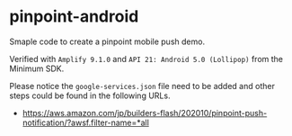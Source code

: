 # pinpoint-android

Smaple code to create a pinpoint mobile push demo.

Verified with `Amplify 9.1.0` and `API 21: Android 5.0 (Lollipop)` from the Minimum SDK.

Please notice the `google-services.json` file need to be added and other steps could be found in the following URLs.
- https://aws.amazon.com/jp/builders-flash/202010/pinpoint-push-notification/?awsf.filter-name=*all
